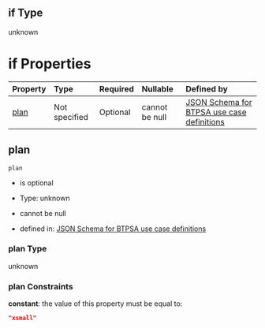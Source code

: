 ## if Type

unknown

# if Properties

| Property      | Type          | Required | Nullable       | Defined by                                                                                                                                                                                                                                  |
| :------------ | :------------ | :------- | :------------- | :------------------------------------------------------------------------------------------------------------------------------------------------------------------------------------------------------------------------------------------ |
| [plan](#plan) | Not specified | Optional | cannot be null | [JSON Schema for BTPSA use case definitions](btpsa-usecase-properties-services-items-allof-1-then-allof-89-then-allof-3-if-properties-plan.md "undefined#/properties/services/items/allOf/1/then/allOf/89/then/allOf/3/if/properties/plan") |

## plan



`plan`

*   is optional

*   Type: unknown

*   cannot be null

*   defined in: [JSON Schema for BTPSA use case definitions](btpsa-usecase-properties-services-items-allof-1-then-allof-89-then-allof-3-if-properties-plan.md "undefined#/properties/services/items/allOf/1/then/allOf/89/then/allOf/3/if/properties/plan")

### plan Type

unknown

### plan Constraints

**constant**: the value of this property must be equal to:

```json
"xsmall"
```
